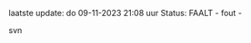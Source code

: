 laatste update: 
do 09-11-2023 21:08   uur 
Status: FAALT - fout - 
<div class="service R">svn</div>